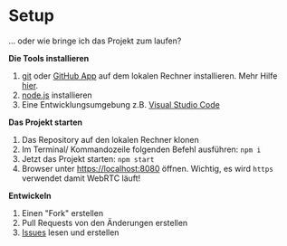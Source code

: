 # Setup

... oder wie bringe ich das Projekt zum laufen?

**Die Tools installieren**

1. [git](https://git-scm.com/downloads) oder [GitHub App](https://desktop.github.com/) auf dem lokalen Rechner installieren. Mehr Hilfe [hier](https://help.github.com/en).
2. [node.js](https://nodejs.org/en/) installieren
3. Eine Entwicklungsumgebung z.B. [Visual Studio Code](https://code.visualstudio.com/)

**Das Projekt starten**

1. Das Repository auf den lokalen Rechner klonen
2. Im Terminal/ Kommandozeile folgenden Befehl ausführen: `npm i`
3. Jetzt das Projekt starten: `npm start`
4. Browser unter <https://localhost:8080> öffnen. Wichtig, es wird `https` verwendet damit WebRTC läuft!

**Entwickeln**

1. Einen "Fork" erstellen
2. Pull Requests von den Änderungen erstellen
3. [Issues](https://github.com/holtwick/peer2school/issues) lesen und erstellen
